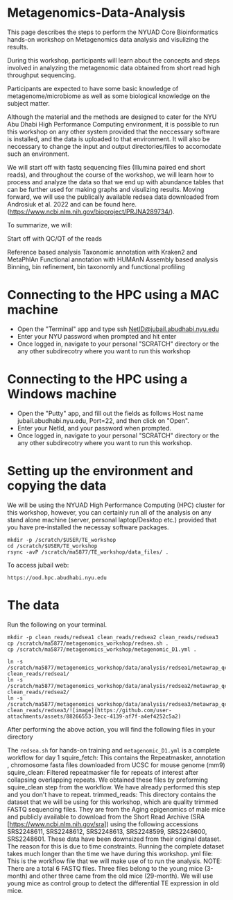 # Metagenomics-Data-Analysis
This page describes the steps to perform the NYUAD Core Bioinformatics hands-on workshop on Metagenomics data analysis and visulizing the results.

During this workshop, participants will learn about the concepts and steps involved in analyzing the metagenomic data obtained from short read high throughput sequencing.

Participants are expected to have some basic knowledge of metagenome/microbiome as well as some biological knowledge on the subject matter.

Although the material and the methods are designed to cater for the NYU Abu Dhabi High Performance Computing environment, it is possible to run this workshop on any other system provided that the neccessary software is installed, and the data is uploaded to that environment. It will also be neccessary to change the input and output directories/files to accomodate such an environment.

We will start off with fastq sequencing files (Illumina paired end short reads), and throughout the course of the workshop, we will learn how to process and analyze the data so that we end up with abundance tables that can be further used for making graphs and visulizing results. Moving forward, we will use the publically available redsea data downloaded from Androsiuk et al. 2022 and can be found here. (https://www.ncbi.nlm.nih.gov/bioproject/PRJNA289734/).

To summarize, we will:

Start off with QC/QT of the reads 

Reference based analysis
Taxonomic annotation with Kraken2 and MetaPhlAn 
Functional annotation with HUMAnN 
Assembly based analysis
Binning, bin refinement, bin taxonomly and functional profiling 

# Connecting to the HPC using a MAC machine #
* Open the "Terminal" app and type ssh NetID@jubail.abudhabi.nyu.edu
* Enter your NYU password when prompted and hit enter
* Once logged in, navigate to your personal "SCRATCH" directory or the any other subdirecotry where you want to run this workshop

# Connecting to the HPC using a Windows machine #
* Open the "Putty" app, and fill out the fields as follows Host name jubail.abudhabi.nyu.edu, Port=22, and then click on "Open".
* Enter your NetId, and your password when prompted.
* Once logged in, navigate to your personal "SCRATCH" directory or the any other subdirecotry where you want to run this workshop.

# Setting up the environment and copying the data #
We will be using the NYUAD High Performance Computing (HPC) cluster for this workshop, however, you can certainly run all of the analysis on any stand alone machine (server, personal laptop/Desktop etc.) provided that you have pre-installed the necessay software packages.

```
mkdir -p /scratch/$USER/TE_workshop 
cd /scratch/$USER/TE_workshop
rsync -avP /scratch/ma5877/TE_workshop/data_files/ .
```

To access jubail web:

```
https://ood.hpc.abudhabi.nyu.edu
```
# The data
Run the following on your terminal. 

```
mkdir -p clean_reads/redsea1 clean_reads/redsea2 clean_reads/redsea3 
cp /scratch/ma5877/metagenomics_workshop/redsea.sh .
cp /scratch/ma5877/metagenomics_workshop/metagenomic_D1.yml .

ln -s /scratch/ma5877/metagenomics_workshop/data/analysis/redsea1/metawrap_qc/final*fastq clean_reads/redsea1/
ln -s /scratch/ma5877/metagenomics_workshop/data/analysis/redsea2/metawrap_qc/final*fastq clean_reads/redsea2/
ln -s /scratch/ma5877/metagenomics_workshop/data/analysis/redsea3/metawrap_qc/final*fastq clean_reads/redsea3/![image](https://github.com/user-attachments/assets/88266553-3ecc-4139-af7f-a4ef4252c5a2)

```

After performing the above action, you will find the following files in your directory

The `redsea.sh` for hands-on training and `metagenomic_D1.yml` is a complete workflow for day 1 
squire_fetch: This contains the Repeatmasker, annotation , chromosome fasta files downloaded from UCSC for mouse genome (mm9)
squire_clean: Filtered repeatmasker file for repeats of interest after collapsing overlapping repeats. We obtained these files by preforming squire_clean step from the workflow. We have already performed this step and you don't have to repeat.
trimmed_reads: This directory contains the dataset that we will be using for this workshop, which are quality trimmed FASTQ sequencing files. They are from the Aging epigenomics of male mice and publicly available to download from the Short Read Archive (SRA [https://www.ncbi.nlm.nih.gov/sra]) using the following accessions SRS2248611, SRS2248612, SRS2248613, SRS2248599, SRS2248600, SRS2248601. These data have been downsized from their original dataset. The reason for this is due to time constraints. Running the complete dataset takes much longer than the time we have during this workshop.
yml file: This is the workflow file that we will make use of to run the analysis.
NOTE: There are a total 6 FASTQ files. Three files belong to the young mice (3-month) and other three came from the old mice (29-month). We will use young mice as control group to detect the differential TE expression in old mice.
